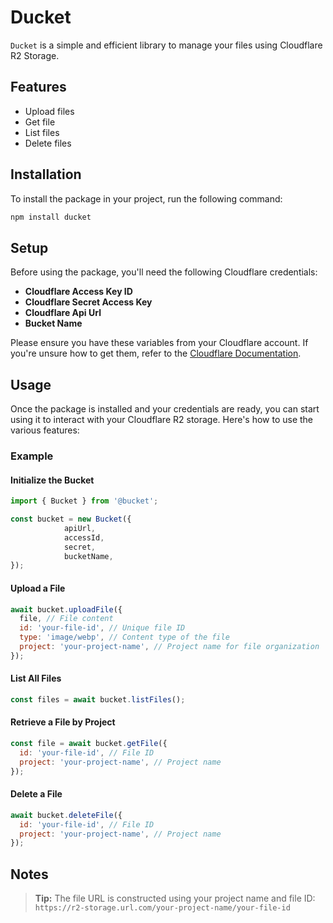 # Ducket

`Ducket` is a simple and efficient library to manage your files using Cloudflare R2 Storage.

## Features

- Upload files
- Get file
- List files
- Delete files

## Installation

To install the package in your project, run the following command:

```bash
npm install ducket
```

## Setup

Before using the package, you'll need the following Cloudflare credentials:

- **Cloudflare Access Key ID**
- **Cloudflare Secret Access Key**
- **Cloudflare Api Url**
- **Bucket Name**

Please ensure you have these variables from your Cloudflare account. If you're unsure how to get them, refer to the [Cloudflare Documentation](https://developers.cloudflare.com/fundamentals/api/get-started/create-token/).

## Usage

Once the package is installed and your credentials are ready, you can start using it to interact with your Cloudflare R2 storage. Here's how to use the various features:

### Example

#### Initialize the Bucket

```javascript
import { Bucket } from '@bucket';

const bucket = new Bucket({
			apiUrl,
			accessId,
			secret,
			bucketName,
});
```

#### Upload a File

```javascript
await bucket.uploadFile({
  file, // File content
  id: 'your-file-id', // Unique file ID
  type: 'image/webp', // Content type of the file
  project: 'your-project-name', // Project name for file organization
});
```

#### List All Files

```javascript
const files = await bucket.listFiles();
```

#### Retrieve a File by Project

```javascript
const file = await bucket.getFile({
  id: 'your-file-id', // File ID
  project: 'your-project-name', // Project name
});
```

#### Delete a File

```javascript
await bucket.deleteFile({
  id: 'your-file-id', // File ID
  project: 'your-project-name', // Project name
});
```

## Notes

> **Tip:** The file URL is constructed using your project name and file ID:  
> `https://r2-storage.url.com/your-project-name/your-file-id`
